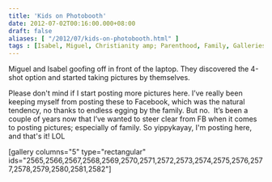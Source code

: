 ```yaml
---
title: 'Kids on Photobooth'
date: 2012-07-02T00:16:00.000+08:00
draft: false
aliases: [ "/2012/07/kids-on-photobooth.html" ]
tags : [Isabel, Miguel, Christianity amp; Parenthood, Family, Galleries, Gallery, Personal]
---
```


Miguel and Isabel goofing off in front of the laptop. They discovered the 4-shot option and started taking pictures by themselves.  
  
Please don't mind if I start posting more pictures here. I’ve really been keeping myself from posting these to Facebook, which was the natural tendency, no thanks to endless egging by the family. But no.  It’s been a couple of years now that I’ve wanted to steer clear from FB when it comes to posting pictures; especially of family. So yippykayay, I'm posting here, and that's it! LOL  
  
\[gallery columns="5" type="rectangular" ids="2565,2566,2567,2568,2569,2570,2571,2572,2573,2574,2575,2576,2577,2578,2579,2580,2581,2582"\]